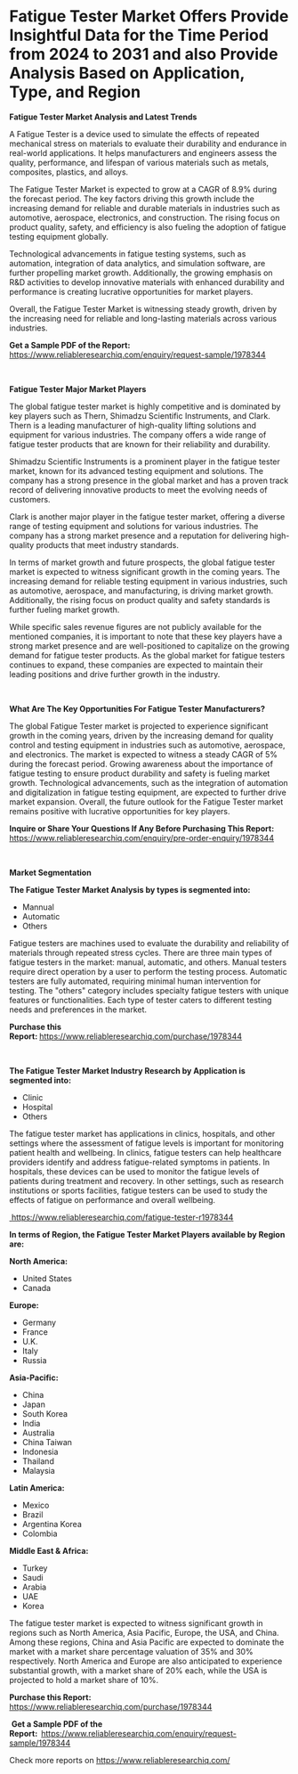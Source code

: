 <p><h1>Fatigue Tester Market Offers Provide Insightful Data for the Time Period from 2024 to 2031 and also Provide Analysis Based on Application, Type, and Region</h1></p><p><strong>Fatigue Tester Market Analysis and Latest Trends</strong></p>
<p><p>A Fatigue Tester is a device used to simulate the effects of repeated mechanical stress on materials to evaluate their durability and endurance in real-world applications. It helps manufacturers and engineers assess the quality, performance, and lifespan of various materials such as metals, composites, plastics, and alloys.</p><p>The Fatigue Tester Market is expected to grow at a CAGR of 8.9% during the forecast period. The key factors driving this growth include the increasing demand for reliable and durable materials in industries such as automotive, aerospace, electronics, and construction. The rising focus on product quality, safety, and efficiency is also fueling the adoption of fatigue testing equipment globally.</p><p>Technological advancements in fatigue testing systems, such as automation, integration of data analytics, and simulation software, are further propelling market growth. Additionally, the growing emphasis on R&D activities to develop innovative materials with enhanced durability and performance is creating lucrative opportunities for market players.</p><p>Overall, the Fatigue Tester Market is witnessing steady growth, driven by the increasing need for reliable and long-lasting materials across various industries.</p></p>
<p><strong>Get a Sample PDF of the Report:&nbsp;</strong> <a href="https://www.reliableresearchiq.com/enquiry/request-sample/1978344">https://www.reliableresearchiq.com/enquiry/request-sample/1978344</a></p>
<p>&nbsp;</p>
<p><strong>Fatigue Tester Major Market Players</strong></p>
<p><p>The global fatigue tester market is highly competitive and is dominated by key players such as Thern, Shimadzu Scientific Instruments, and Clark. Thern is a leading manufacturer of high-quality lifting solutions and equipment for various industries. The company offers a wide range of fatigue tester products that are known for their reliability and durability.</p><p>Shimadzu Scientific Instruments is a prominent player in the fatigue tester market, known for its advanced testing equipment and solutions. The company has a strong presence in the global market and has a proven track record of delivering innovative products to meet the evolving needs of customers.</p><p>Clark is another major player in the fatigue tester market, offering a diverse range of testing equipment and solutions for various industries. The company has a strong market presence and a reputation for delivering high-quality products that meet industry standards.</p><p>In terms of market growth and future prospects, the global fatigue tester market is expected to witness significant growth in the coming years. The increasing demand for reliable testing equipment in various industries, such as automotive, aerospace, and manufacturing, is driving market growth. Additionally, the rising focus on product quality and safety standards is further fueling market growth.</p><p>While specific sales revenue figures are not publicly available for the mentioned companies, it is important to note that these key players have a strong market presence and are well-positioned to capitalize on the growing demand for fatigue tester products. As the global market for fatigue testers continues to expand, these companies are expected to maintain their leading positions and drive further growth in the industry.</p></p>
<p>&nbsp;</p>
<p><strong>What Are The Key Opportunities For Fatigue Tester Manufacturers?</strong></p>
<p><p>The global Fatigue Tester market is projected to experience significant growth in the coming years, driven by the increasing demand for quality control and testing equipment in industries such as automotive, aerospace, and electronics. The market is expected to witness a steady CAGR of 5% during the forecast period. Growing awareness about the importance of fatigue testing to ensure product durability and safety is fueling market growth. Technological advancements, such as the integration of automation and digitalization in fatigue testing equipment, are expected to further drive market expansion. Overall, the future outlook for the Fatigue Tester market remains positive with lucrative opportunities for key players.</p></p>
<p><strong>Inquire or Share Your Questions If Any Before Purchasing This Report:</strong> <a href="https://www.reliableresearchiq.com/enquiry/pre-order-enquiry/1978344">https://www.reliableresearchiq.com/enquiry/pre-order-enquiry/1978344</a></p>
<p>&nbsp;</p>
<p><strong>Market Segmentation</strong></p>
<p><strong>The Fatigue Tester Market Analysis by types is segmented into:</strong></p>
<p><ul><li>Mannual</li><li>Automatic</li><li>Others</li></ul></p>
<p><p>Fatigue testers are machines used to evaluate the durability and reliability of materials through repeated stress cycles. There are three main types of fatigue testers in the market: manual, automatic, and others. Manual testers require direct operation by a user to perform the testing process. Automatic testers are fully automated, requiring minimal human intervention for testing. The "others" category includes specialty fatigue testers with unique features or functionalities. Each type of tester caters to different testing needs and preferences in the market.</p></p>
<p><strong>Purchase this Report:&nbsp;</strong><a href="https://www.reliableresearchiq.com/purchase/1978344">https://www.reliableresearchiq.com/purchase/1978344</a></p>
<p>&nbsp;</p>
<p><strong>The Fatigue Tester Market Industry Research by Application is segmented into:</strong></p>
<p><ul><li>Clinic</li><li>Hospital</li><li>Others</li></ul></p>
<p><p>The fatigue tester market has applications in clinics, hospitals, and other settings where the assessment of fatigue levels is important for monitoring patient health and wellbeing. In clinics, fatigue testers can help healthcare providers identify and address fatigue-related symptoms in patients. In hospitals, these devices can be used to monitor the fatigue levels of patients during treatment and recovery. In other settings, such as research institutions or sports facilities, fatigue testers can be used to study the effects of fatigue on performance and overall wellbeing.</p></p>
<p><a href="https://www.reliableresearchiq.com/fatigue-tester-r1978344">&nbsp;https://www.reliableresearchiq.com/fatigue-tester-r1978344</a></p>
<p><strong>In terms of Region, the Fatigue Tester Market Players available by Region are:</strong></p>
<p>
    <p> <strong> North America: </strong>
        <ul>
            <li>United States</li>
            <li>Canada</li>
        </ul>
        </p> 
    <p> <strong> Europe: </strong>
        <ul>
            <li>Germany</li>
            <li>France</li>
            <li>U.K.</li>
            <li>Italy</li>
            <li>Russia</li>
        </ul>
        </p> 
    <p> <strong> Asia-Pacific: </strong>
        <ul>
            <li>China</li>
            <li>Japan</li>
            <li>South Korea</li>
            <li>India</li>
            <li>Australia</li>
            <li>China Taiwan</li>
            <li>Indonesia</li>
            <li>Thailand</li>
            <li>Malaysia</li>
        </ul>
        </p> 
    <p> <strong> Latin America: </strong>
        <ul>
            <li>Mexico</li>
            <li>Brazil</li>
            <li>Argentina Korea</li>
            <li>Colombia</li>
        </ul>
        </p> 
    <p> <strong> Middle East & Africa: </strong>
        <ul>
            <li>Turkey</li>
            <li>Saudi</li>
            <li>Arabia</li>
            <li>UAE</li>
            <li>Korea</li>
        </ul>
    </p>
    </p>
<p><p>The fatigue tester market is expected to witness significant growth in regions such as North America, Asia Pacific, Europe, the USA, and China. Among these regions, China and Asia Pacific are expected to dominate the market with a market share percentage valuation of 35% and 30% respectively. North America and Europe are also anticipated to experience substantial growth, with a market share of 20% each, while the USA is projected to hold a market share of 10%.</p></p>
<p><strong>Purchase this Report: </strong><a href="https://www.reliableresearchiq.com/purchase/1978344">https://www.reliableresearchiq.com/purchase/1978344</a></p>
<p>&nbsp;<strong>Get a Sample PDF of the Report:&nbsp;&nbsp;</strong><a href="https://www.reliableresearchiq.com/enquiry/request-sample/1978344">https://www.reliableresearchiq.com/enquiry/request-sample/1978344</a></p>
<p><strong></strong></p>
<p>Check more reports on <a href="https://www.reliableresearchiq.com/">https://www.reliableresearchiq.com/</a></p>
